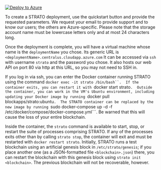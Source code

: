 [![Deploy to Azure](http://azuredeploy.net/deploybutton.png)](https://portal.azure.com/#create/Microsoft.Template/uri/https%3A%2F%2Fraw.githubusercontent.com%2FAzure%2Fazure-quickstart-templates%2Fmaster%2Fblockapps-strato%2Fazuredeploy.json)

To create a STRATO deployment, use the quickstart button and provide
the requested parameters.  We request your email to provide support
and to know our users; the others are Azure-specific.  Please note
that the storage account name must be lowercase letters only and at
most 24 characters long.

Once the deployment is complete, you will have a virtual machine whose
name is the `deploymentName` you chose.  Its generic URL is
```<deploymentName>.centralus.cloudapp.azure.com``` It can be accessed
via `ssh` with username `strato` and the password you chose.  It also
hosts our web API on port 80 via http at this URL, so you may not need
to SSH in.

If you log in via ssh, you can enter the Docker container running
STRATO using the command ```docker exec -it strato /bin/bash``.  If
the container exits, you can restart it with ```docker start
strato```.  Outside the container, you can work in the VM's Ubuntu
environment, including updating your Docker image by running ```docker
pull blockapps/strato:ubuntu```.  The STRATO container can be replaced
by the new image by running ```sudo docker-compose up -d -f
/etc/docker/compose/docker-compose.yml```.  Be warned that this will
cause the loss of your entire blockchain.

Inside the container, the `strato` command is available to start,
stop, or restart the suite of processes comprising STRATO.  If any of
the processes exits other than by calling `strato stop`, the container
will exit and must be restarted with ```docker restart strato```.
Initially, STRATO runs a test blockchain using an artificial genesis
block in `/etc/strato/genesis`; if you place another one (as a
JSON-formatted file `<blockchain>.json`) there, you can restart the
blockchain with this genesis block using ```strato init
<blockchain>```.  The previous blockchain will not be recoverable,
however.